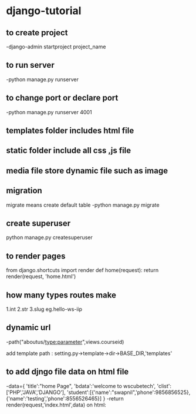 # django-tutorial 

## to create project
-django-admin startproject project_name

## to run server 
-python manage.py runserver

## to change port or declare port
-python manage.py runserver 4001

## templates folder includes html file
## static folder include all css ,js file
## media file store dynamic file such as image

## migration 
migrate means create default table 
-python manage.py migrate

## create superuser
python manage.py createsuperuser

## to render pages
from django.shortcuts import render
def home(request):
    return render(request, 'home.html')

## how many types routes make
1.int
2.str
3.slug eg.hello-ws-iip

## dynamic url
-path("aboutus/<type:parameter>",views.courseid)

add template path : setting.py->template->dir->BASE_DIR,'templates'

## to add djngo file data on html file
-data={
          'title':"home Page",
          'bdata':'welcome to wscubetech',
          'clist':['PHP','JAVA','DJANGO'],
          'student':[{'name':"swapnil",'phone':9856856525}, 
          {'name':'testing','phone':8556526465}]
     }
-return render(request,'index.html',data)
on html:<title>{{title}}<title>

## using django template for loop
-{%for n in clist%}
      <div>{{forloop.counter0}} {{n}}<div>
          <div>{{forloop.first}} {{n}}<div>
               <div>{{forloop.last}} {{n}}<div>
          {% endfor %}
          <table border='1' cellpadding='10'>
               <tr>
                    <th>sr. no</th>
                    <th>Name</th>
                    <th>Phone number</th>
               </tr>
     {%for i in student%}
     <tr>
          <th>{{forloop.counter}}</th>
          <th>{{i.name}}</th>
          <th>{{i.phone}}</th>
     </tr>
     {% endfor %}
          </table>

## if else statement in django template
data={'number':[10,20,30,40,50]}
{%for n in number%}
          {% if n > 20 %}
        <div>{{n}}</div> 
        {% else %}
        {{'name'|length}} 
          {%endif%}
          {%endfor%}

## to add static folder
STATICFILES_DIRS=[BASE_DIR,'static']

## to add header or footer
-{% include "header.html" %}

extend & include Django template
## base.html
{% include 'header.html' %}
{% block content %}
{% endblock %}
*index.html
{% extends "base.html" %}
{% block content %}
html code 
{% endblock %}

## url template tag
href="/about-us"
or
path('',views.home,name="home")
href={% url 'home' %}

url highlighting
style.css
.active{
background-color:blue 
}

class="{% if request.path =='/about-us'%} actve {% endif %}"
}


## get data from form to django file (views.js)
  n1=int(request.GET['num1'])
          n2=int(request.GET['num2'])
          n1=request.GET.get('num1')
          n2=request.GET.get('num2')

get-get data using url

post -to get data using http request
 n1=int(request.GET['num1'])
          n2=int(request.GET['num2'])
          n1=request.POST.get('num1')
          n2=request.POST.get('num2')

## create module in python 
-python manage.py startapp service
-python manage.py makemigration 
-python manage.py migrate

create model in models.py
import model in admin.py
admin.py
-from django.contrib import admin
from service.models import service
class serviceadmin(admin.ModelAdmin):
     list_display=['service_icon','service_title','service_description']

admin.site.register(service,serviceadmin)

# Register your models here.

models.py
from django.db import models
class service(models.Model):
     service_icon = models.CharField(max_length=50)
     service_title = models.CharField(max_length=50)
     service_description = models.TextField()
# Create your models here.

get data on html page
-serviceData=service.objects.all().order_by('-service_description')[1:3]-slicing data(limit)
-data={'serviceData':serviceData}                                  |  |
dash before column name is decending                            start end

## to filter data
newsdetail=news.objects.filter(news_title=st)

## to change admin password
python manage.py changepassword username

## pagination
serviceData=service.objects.all()
          Paginator=Paginator(serviceData,2)
          page_number=request.GET.get('page')
          servicefinalData=Paginator.get_page(page_number)
          total_pages=servicefinalData.paginator.num_pages

          data={'serviceData':servicefinalData,
                'totalpagelist':[n+1 for n in range(total_pages)]}
          return render(request,'services.html',data)
{% if serviceData.has_previous and serviceData.has_next % }
print("hi")
{% endif %}

## form data to database
 n=''
     if request.method=='POST':
          name=request.POST.get('name')
          email=request.POST.get('email')
          username=request.POST.get('Username')
          password=request.POST.get('password')
          en=query(name=name,email=email,username=username,password=password)
          en.save()
          n='data saved successfully'
          
